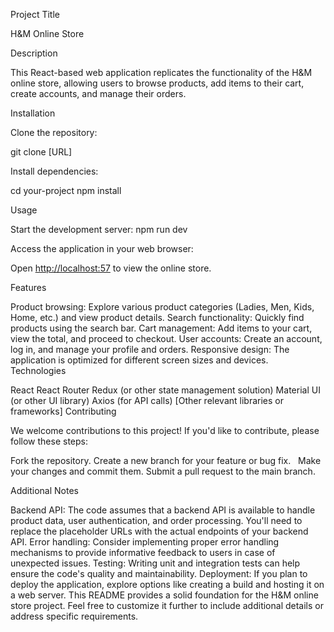 Project Title

H&M Online Store

Description

This React-based web application replicates the functionality of the H&M online store, allowing users to browse products, add items to their cart, create accounts, and manage their orders.

Installation

Clone the repository:

git clone [URL]


Install dependencies:

cd your-project
npm install

Usage

Start the development server:
npm run dev

Access the application in your web browser:

Open [http://localhost:57](http://localhost:5173/) to view the online store.

Features

Product browsing: Explore various product categories (Ladies, Men, Kids, Home, etc.) and view product details.
Search functionality: Quickly find products using the search bar.
Cart management: Add items to your cart, view the total, and proceed to checkout.
User accounts: Create an account, log in, and manage your profile and orders.
Responsive design: The application is optimized for different screen sizes and devices.
Technologies

React
React Router
Redux (or other state management solution)
Material UI (or other UI library)
Axios (for API calls)
[Other relevant libraries or frameworks]
Contributing

We welcome contributions to this project! If you'd like to contribute, please follow these steps:

Fork the repository.
Create a new branch for your feature or bug fix.   
Make your changes and commit them.
Submit a pull request to the main branch.
   

Additional Notes

Backend API: The code assumes that a backend API is available to handle product data, user authentication, and order processing. You'll need to replace the placeholder URLs with the actual endpoints of your backend API.
Error handling: Consider implementing proper error handling mechanisms to provide informative feedback to users in case of unexpected issues.
Testing: Writing unit and integration tests can help ensure the code's quality and maintainability.
Deployment: If you plan to deploy the application, explore options like creating a build and hosting it on a web server.
This README provides a solid foundation for the H&M online store project. Feel free to customize it further to include additional details or address specific requirements.

